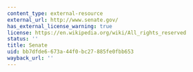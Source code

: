 ```yaml
---
content_type: external-resource
external_url: http://www.senate.gov/
has_external_license_warning: true
license: https://en.wikipedia.org/wiki/All_rights_reserved
status: ''
title: Senate
uid: bb7dfde6-673a-44f0-bc27-885fe0fbb653
wayback_url: ''
---
```

